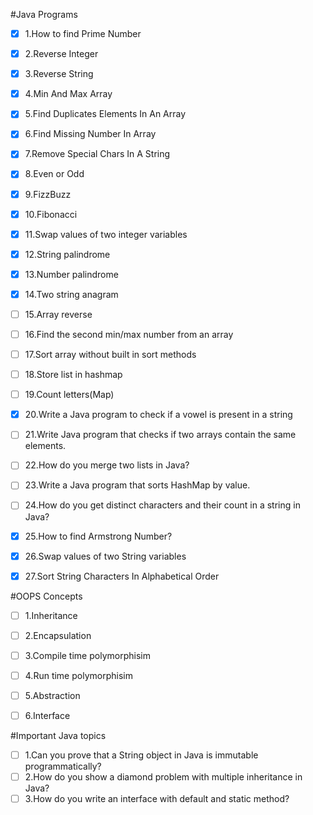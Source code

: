 #Java Programs

- [x] 1.How to find Prime Number
- [x] 2.Reverse Integer
- [x] 3.Reverse String
- [x] 4.Min And Max Array
- [x] 5.Find Duplicates Elements In An Array
- [x] 6.Find Missing Number In Array
- [x] 7.Remove Special Chars In A String
- [x] 8.Even or Odd
- [x] 9.FizzBuzz
- [x] 10.Fibonacci
- [x] 11.Swap values of two integer variables
- [x] 12.String palindrome
- [x] 13.Number palindrome
- [x] 14.Two string anagram
- [ ] 15.Array reverse
- [ ] 16.Find the second min/max number from an array
- [ ] 17.Sort array without built in sort methods
- [ ] 18.Store list in hashmap 
- [ ] 19.Count letters(Map)
- [x] 20.Write a Java program to check if a vowel is present in a string
- [ ] 21.Write Java program that checks if two arrays contain the same elements.
- [ ] 22.How do you merge two lists in Java?
- [ ] 23.Write a Java program that sorts HashMap by value.
- [ ] 24.How do you get distinct characters and their count in a string in Java?
- [x] 25.How to find Armstrong Number?
- [x] 26.Swap values of two String variables
- [x] 27.Sort String Characters In Alphabetical Order



#OOPS Concepts
- [ ] 1.Inheritance
- [ ] 2.Encapsulation
- [ ] 3.Compile time polymorphisim
- [ ] 4.Run time polymorphisim
- [ ] 5.Abstraction
- [ ] 6.Interface



#Important Java topics
- [ ] 1.Can you prove that a String object in Java is immutable programmatically?
- [ ] 2.How do you show a diamond problem with multiple inheritance in Java?
- [ ] 3.How do you write an interface with default and static method?
